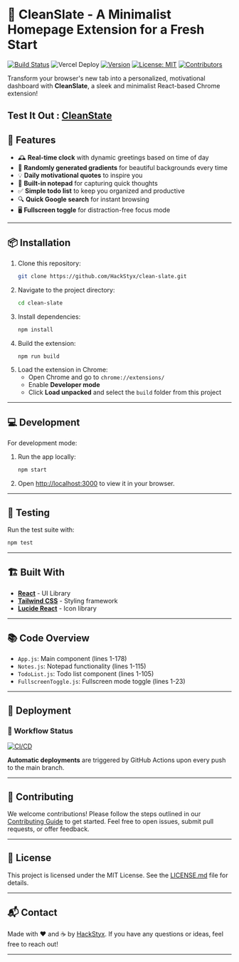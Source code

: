 

# 🌟 CleanSlate - A Minimalist Homepage Extension for a Fresh Start

[![Build Status](https://img.shields.io/github/actions/workflow/status/HackStyx/clean-slate/build.yml?branch=main&label=build&logo=github)](https://github.com/HackStyx/clean-slate/actions) 
![Vercel Deploy](https://deploy-badge.vercel.app/vercel/clean-slate-homepage?logo=Deployment+Status&name=Deployment+Status)
[![Version](https://img.shields.io/github/package-json/v/HackStyx/clean-slate?label=version)](https://github.com/HackStyx/clean-slate/releases)
[![License: MIT](https://img.shields.io/github/license/HackStyx/clean-slate?logo=github)](LICENSE.md)
[![Contributors](https://img.shields.io/github/contributors/HackStyx/clean-slate?color=blue)](https://github.com/HackStyx/clean-slate/graphs/contributors)


Transform your browser's new tab into a personalized, motivational dashboard with **CleanSlate**, a sleek and minimalist React-based Chrome extension!

Test It Out : [CleanState](https://clean-slate-homepage.vercel.app/)
---

## 🚀 Features

- 🕰️ **Real-time clock** with dynamic greetings based on time of day
- 🎨 **Randomly generated gradients** for beautiful backgrounds every time
- 💡 **Daily motivational quotes** to inspire you
- 📝 **Built-in notepad** for capturing quick thoughts
- ✅ **Simple todo list** to keep you organized and productive
- 🔍 **Quick Google search** for instant browsing
- 🖥️ **Fullscreen toggle** for distraction-free focus mode

---

## 📦 Installation

1. Clone this repository:
   ```bash
   git clone https://github.com/HackStyx/clean-slate.git
   ```
2. Navigate to the project directory:
   ```bash
   cd clean-slate
   ```
3. Install dependencies:
   ```bash
   npm install
   ```
4. Build the extension:
   ```bash
   npm run build
   ```
5. Load the extension in Chrome:
   - Open Chrome and go to `chrome://extensions/`
   - Enable **Developer mode**
   - Click **Load unpacked** and select the `build` folder from this project

---

## 💻 Development

For development mode:

1. Run the app locally:
   ```bash
   npm start
   ```
2. Open [http://localhost:3000](http://localhost:3000) to view it in your browser.

---

## 🧪 Testing

Run the test suite with:
   ```bash
   npm test
   ```

---

## 🏗️ Built With

- **[React](https://reactjs.org/)** - UI Library
- **[Tailwind CSS](https://tailwindcss.com/)** - Styling framework
- **[Lucide React](https://lucide.dev/)** - Icon library

---

## 📚 Code Overview

- `App.js`: Main component (lines 1-178)
- `Notes.js`: Notepad functionality (lines 1-115)
- `TodoList.js`: Todo list component (lines 1-105)
- `FullscreenToggle.js`: Fullscreen mode toggle (lines 1-23)

---

## 🚀 Deployment

### 🚧 Workflow Status

[![CI/CD](https://github.com/HackStyx/clean-slate/actions/workflows/main.yml/badge.svg)](https://github.com/HackStyx/clean-slate/actions)

**Automatic deployments** are triggered by GitHub Actions upon every push to the main branch.

---

## 🤝 Contributing

We welcome contributions! Please follow the steps outlined in our [Contributing Guide](CONTRIBUTING.md) to get started. Feel free to open issues, submit pull requests, or offer feedback.

---

## 📜 License

This project is licensed under the MIT License. See the [LICENSE.md](LICENSE.md) file for details.

---

## 📬 Contact

Made with ❤️ and ☕ by [HackStyx](https://github.com/HackStyx). If you have any questions or ideas, feel free to reach out!

---

